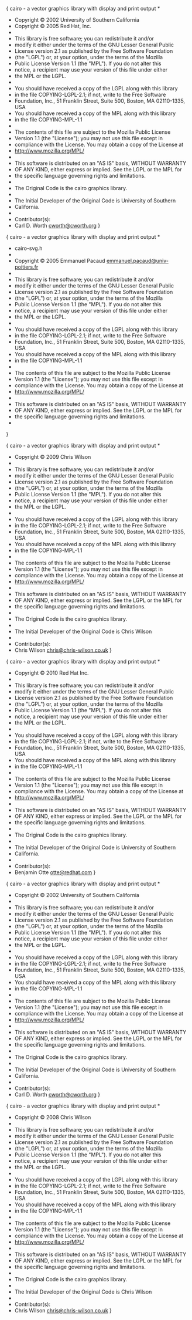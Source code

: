 
{ cairo - a vector graphics library with display and print output
 *
 * Copyright © 2002 University of Southern California
 * Copyright © 2005 Red Hat, Inc.
 *
 * This library is free software; you can redistribute it and/or
 * modify it either under the terms of the GNU Lesser General Public
 * License version 2.1 as published by the Free Software Foundation
 * (the "LGPL") or, at your option, under the terms of the Mozilla
 * Public License Version 1.1 (the "MPL"). If you do not alter this
 * notice, a recipient may use your version of this file under either
 * the MPL or the LGPL.
 *
 * You should have received a copy of the LGPL along with this library
 * in the file COPYING-LGPL-2.1; if not, write to the Free Software
 * Foundation, Inc., 51 Franklin Street, Suite 500, Boston, MA 02110-1335, USA
 * You should have received a copy of the MPL along with this library
 * in the file COPYING-MPL-1.1
 *
 * The contents of this file are subject to the Mozilla Public License
 * Version 1.1 (the "License"); you may not use this file except in
 * compliance with the License. You may obtain a copy of the License at
 * http://www.mozilla.org/MPL/
 *
 * This software is distributed on an "AS IS" basis, WITHOUT WARRANTY
 * OF ANY KIND, either express or implied. See the LGPL or the MPL for
 * the specific language governing rights and limitations.
 *
 * The Original Code is the cairo graphics library.
 *
 * The Initial Developer of the Original Code is University of Southern
 * California.
 *
 * Contributor(s):
 *  Carl D. Worth <cworth@cworth.org>
  }   



{ cairo - a vector graphics library with display and print output
 *
 * cairo-svg.h
 *
 * Copyright © 2005 Emmanuel Pacaud <emmanuel.pacaud@univ-poitiers.fr>
 *
 * This library is free software; you can redistribute it and/or
 * modify it either under the terms of the GNU Lesser General Public
 * License version 2.1 as published by the Free Software Foundation
 * (the "LGPL") or, at your option, under the terms of the Mozilla
 * Public License Version 1.1 (the "MPL"). If you do not alter this
 * notice, a recipient may use your version of this file under either
 * the MPL or the LGPL.
 *
 * You should have received a copy of the LGPL along with this library
 * in the file COPYING-LGPL-2.1; if not, write to the Free Software
 * Foundation, Inc., 51 Franklin Street, Suite 500, Boston, MA 02110-1335, USA
 * You should have received a copy of the MPL along with this library
 * in the file COPYING-MPL-1.1
 *
 * The contents of this file are subject to the Mozilla Public License
 * Version 1.1 (the "License"); you may not use this file except in
 * compliance with the License. You may obtain a copy of the License at
 * http://www.mozilla.org/MPL/
 *
 * This software is distributed on an "AS IS" basis, WITHOUT WARRANTY
 * OF ANY KIND, either express or implied. See the LGPL or the MPL for
 * the specific language governing rights and limitations.
 *
  }


{ cairo - a vector graphics library with display and print output
 *
 * Copyright © 2009 Chris Wilson
 *
 * This library is free software; you can redistribute it and/or
 * modify it either under the terms of the GNU Lesser General Public
 * License version 2.1 as published by the Free Software Foundation
 * (the "LGPL") or, at your option, under the terms of the Mozilla
 * Public License Version 1.1 (the "MPL"). If you do not alter this
 * notice, a recipient may use your version of this file under either
 * the MPL or the LGPL.
 *
 * You should have received a copy of the LGPL along with this library
 * in the file COPYING-LGPL-2.1; if not, write to the Free Software
 * Foundation, Inc., 51 Franklin Street, Suite 500, Boston, MA 02110-1335, USA
 * You should have received a copy of the MPL along with this library
 * in the file COPYING-MPL-1.1
 *
 * The contents of this file are subject to the Mozilla Public License
 * Version 1.1 (the "License"); you may not use this file except in
 * compliance with the License. You may obtain a copy of the License at
 * http://www.mozilla.org/MPL/
 *
 * This software is distributed on an "AS IS" basis, WITHOUT WARRANTY
 * OF ANY KIND, either express or implied. See the LGPL or the MPL for
 * the specific language governing rights and limitations.
 *
 * The Original Code is the cairo graphics library.
 *
 * The Initial Developer of the Original Code is Chris Wilson
 *
 * Contributor(s):
 *	Chris Wilson <chris@chris-wilson.co.uk>
  }


{ cairo - a vector graphics library with display and print output
 *
 * Copyright © 2010 Red Hat Inc.
 *
 * This library is free software; you can redistribute it and/or
 * modify it either under the terms of the GNU Lesser General Public
 * License version 2.1 as published by the Free Software Foundation
 * (the "LGPL") or, at your option, under the terms of the Mozilla
 * Public License Version 1.1 (the "MPL"). If you do not alter this
 * notice, a recipient may use your version of this file under either
 * the MPL or the LGPL.
 *
 * You should have received a copy of the LGPL along with this library
 * in the file COPYING-LGPL-2.1; if not, write to the Free Software
 * Foundation, Inc., 51 Franklin Street, Suite 500, Boston, MA 02110-1335, USA
 * You should have received a copy of the MPL along with this library
 * in the file COPYING-MPL-1.1
 *
 * The contents of this file are subject to the Mozilla Public License
 * Version 1.1 (the "License"); you may not use this file except in
 * compliance with the License. You may obtain a copy of the License at
 * http://www.mozilla.org/MPL/
 *
 * This software is distributed on an "AS IS" basis, WITHOUT WARRANTY
 * OF ANY KIND, either express or implied. See the LGPL or the MPL for
 * the specific language governing rights and limitations.
 *
 * The Original Code is the cairo graphics library.
 *
 * The Initial Developer of the Original Code is University of Southern
 * California.
 *
 * Contributor(s):
 *	Benjamin Otte <otte@redhat.com>
  }


{ cairo - a vector graphics library with display and print output
 *
 * Copyright © 2002 University of Southern California
 *
 * This library is free software; you can redistribute it and/or
 * modify it either under the terms of the GNU Lesser General Public
 * License version 2.1 as published by the Free Software Foundation
 * (the "LGPL") or, at your option, under the terms of the Mozilla
 * Public License Version 1.1 (the "MPL"). If you do not alter this
 * notice, a recipient may use your version of this file under either
 * the MPL or the LGPL.
 *
 * You should have received a copy of the LGPL along with this library
 * in the file COPYING-LGPL-2.1; if not, write to the Free Software
 * Foundation, Inc., 51 Franklin Street, Suite 500, Boston, MA 02110-1335, USA
 * You should have received a copy of the MPL along with this library
 * in the file COPYING-MPL-1.1
 *
 * The contents of this file are subject to the Mozilla Public License
 * Version 1.1 (the "License"); you may not use this file except in
 * compliance with the License. You may obtain a copy of the License at
 * http://www.mozilla.org/MPL/
 *
 * This software is distributed on an "AS IS" basis, WITHOUT WARRANTY
 * OF ANY KIND, either express or implied. See the LGPL or the MPL for
 * the specific language governing rights and limitations.
 *
 * The Original Code is the cairo graphics library.
 *
 * The Initial Developer of the Original Code is University of Southern
 * California.
 *
 * Contributor(s):
 *	Carl D. Worth <cworth@cworth.org>
  }

{ cairo - a vector graphics library with display and print output
 *
 * Copyright © 2008 Chris Wilson
 *
 * This library is free software; you can redistribute it and/or
 * modify it either under the terms of the GNU Lesser General Public
 * License version 2.1 as published by the Free Software Foundation
 * (the "LGPL") or, at your option, under the terms of the Mozilla
 * Public License Version 1.1 (the "MPL"). If you do not alter this
 * notice, a recipient may use your version of this file under either
 * the MPL or the LGPL.
 *
 * You should have received a copy of the LGPL along with this library
 * in the file COPYING-LGPL-2.1; if not, write to the Free Software
 * Foundation, Inc., 51 Franklin Street, Suite 500, Boston, MA 02110-1335, USA
 * You should have received a copy of the MPL along with this library
 * in the file COPYING-MPL-1.1
 *
 * The contents of this file are subject to the Mozilla Public License
 * Version 1.1 (the "License"); you may not use this file except in
 * compliance with the License. You may obtain a copy of the License at
 * http://www.mozilla.org/MPL/
 *
 * This software is distributed on an "AS IS" basis, WITHOUT WARRANTY
 * OF ANY KIND, either express or implied. See the LGPL or the MPL for
 * the specific language governing rights and limitations.
 *
 * The Original Code is the cairo graphics library.
 *
 * The Initial Developer of the Original Code is Chris Wilson
 *
 * Contributor(s):
 *	Chris Wilson <chris@chris-wilson.co.uk>
  }




